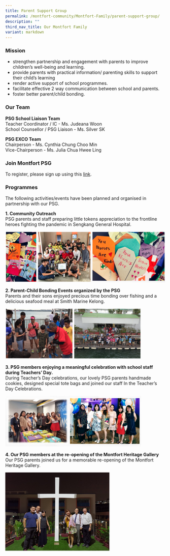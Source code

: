 ```yaml
---
title: Parent Support Group
permalink: /montfort-community/Montfort-Family/parent-support-group/
description: ""
third_nav_title: Our Montfort Family
variant: markdown
---
```

### Mission
*   strengthen partnership and engagement with parents to improve children’s well-being and learning.
*   provide parents with practical information/ parenting skills to support their child’s learning
*   render active support of school programmes.&nbsp;&nbsp;
*   facilitate effective 2 way communication between school and parents.
*   foster better parent/child bonding.&nbsp;

### Our Team

**PSG School Liaison Team**   
Teacher Coordinator / IC - Ms. Judeana Woon    
School Counsellor / PSG Liaison - Ms. Silver SK   

  
**PSG EXCO Team**&nbsp;     
Chairperson - Ms. Cynthia Chung Choo Min    
Vice-Chairperson - Ms. Julia Chua Hwee Ling


### Join Montfort PSG

To register, please sign up using this&nbsp;[link](https://docs.google.com/forms/d/e/1FAIpQLSfHYs5mNSWgmrvxAYqNcgfBRyFZTIxAy-5JbVpN1343Qgbc0w/viewform).  
  

### Programmes

The following activities/events have been planned and organised in partnership with our PSG.&nbsp;

**1\. Community Outreach**&nbsp;&nbsp;    
PSG parents and staff preparing little tokens appreciation to the frontline heroes fighting the pandemic in Sengkang General Hospital.

![](/images/psg1.png)

**2\. Parent-Child Bonding Events organized by the PSG**&nbsp;    
Parents and their sons enjoyed precious time bonding over fishing and a delicious seafood meal at Smith Marine Kelong.

<img src="/images/psg2.png" style="width:85%">
		 

**3\. PSG members enjoying a meaningful celebration with school staff during Teachers’ Day.**&nbsp;   
During Teacher’s Day celebrations, our lovely PSG parents handmade cookies, designed special tote bags and joined our staff In the Teacher’s Day Celebrations.

<img src="/images/psg3.png" style="width:85%">

**4\. Our PSG members at the re-opening of the Montfort Heritage Gallery**    
Our PSG parents joined us for a memorable re-opening of the Montfort Heritage Gallery.

<img src="/images/psg4.jpeg" style="width:65%">